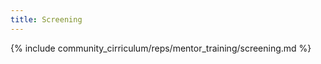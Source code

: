 ```yaml
---
title: Screening
---
```



{% include community_cirriculum/reps/mentor_training/screening.md %}
